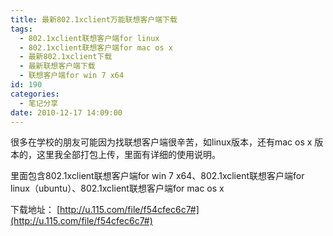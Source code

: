 ```yaml
---
title: 最新802.1xclient万能联想客户端下载
tags:
  - 802.1xclient联想客户端for linux
  - 802.1xclient联想客户端for mac os x
  - 最新802.1xclient下载
  - 最新联想客户端下载
  - 联想客户端for win 7 x64
id: 190
categories:
  - 笔记分享
date: 2010-12-17 14:09:00
---
```


很多在学校的朋友可能因为找联想客户端很辛苦，如linux版本，还有mac os x 版本的，这里我全部打包上传，里面有详细的使用说明。

里面包含802.1xclient联想客户端for win 7 x64、802.1xclient联想客户端for linux（ubuntu）、802.1xclient联想客户端for mac os x

下载地址： [http://u.115.com/file/f54cfec6c7#](http://u.115.com/file/f54cfec6c7#)